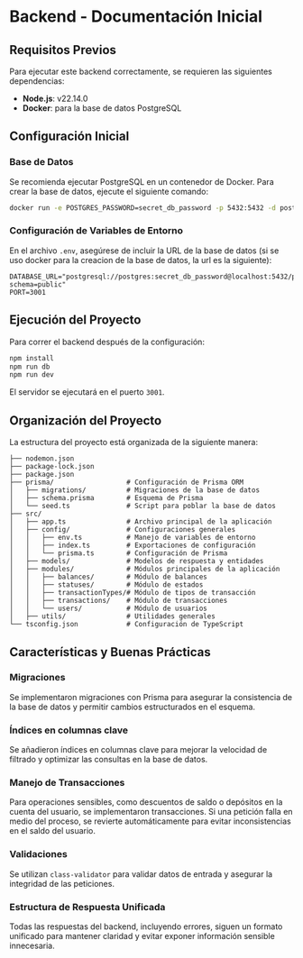 # Backend - Documentación Inicial

## Requisitos Previos

Para ejecutar este backend correctamente, se requieren las siguientes dependencias:

-   **Node.js**: v22.14.0
-   **Docker**: para la base de datos PostgreSQL

## Configuración Inicial

### Base de Datos

Se recomienda ejecutar PostgreSQL en un contenedor de Docker. Para crear la base de datos, ejecute el siguiente comando:

```sh
docker run -e POSTGRES_PASSWORD=secret_db_password -p 5432:5432 -d postgres
```

### Configuración de Variables de Entorno

En el archivo `.env`, asegúrese de incluir la URL de la base de datos (si se uso docker para la creacion de la base de datos, la url es la siguiente):

```env
DATABASE_URL="postgresql://postgres:secret_db_password@localhost:5432/prueba?schema=public"
PORT=3001
```

## Ejecución del Proyecto

Para correr el backend después de la configuración:

```sh
npm install
npm run db
npm run dev
```

El servidor se ejecutará en el puerto `3001`.

## Organización del Proyecto

La estructura del proyecto está organizada de la siguiente manera:

```
├── nodemon.json
├── package-lock.json
├── package.json
├── prisma/                  # Configuración de Prisma ORM
│   ├── migrations/          # Migraciones de la base de datos
│   ├── schema.prisma        # Esquema de Prisma
│   └── seed.ts              # Script para poblar la base de datos
├── src/
│   ├── app.ts               # Archivo principal de la aplicación
│   ├── config/              # Configuraciones generales
│   │   ├── env.ts           # Manejo de variables de entorno
│   │   ├── index.ts         # Exportaciones de configuración
│   │   └── prisma.ts        # Configuración de Prisma
│   ├── models/              # Modelos de respuesta y entidades
│   ├── modules/             # Módulos principales de la aplicación
│   │   ├── balances/        # Módulo de balances
│   │   ├── statuses/        # Módulo de estados
│   │   ├── transactionTypes/# Módulo de tipos de transacción
│   │   ├── transactions/    # Módulo de transacciones
│   │   └── users/           # Módulo de usuarios
│   ├── utils/               # Utilidades generales
└── tsconfig.json            # Configuración de TypeScript
```

## Características y Buenas Prácticas

### **Migraciones**

Se implementaron migraciones con Prisma para asegurar la consistencia de la base de datos y permitir cambios estructurados en el esquema.

### **Índices en columnas clave**

Se añadieron índices en columnas clave para mejorar la velocidad de filtrado y optimizar las consultas en la base de datos.

### **Manejo de Transacciones**

Para operaciones sensibles, como descuentos de saldo o depósitos en la cuenta del usuario, se implementaron transacciones. Si una petición falla en medio del proceso, se revierte automáticamente para evitar inconsistencias en el saldo del usuario.

### **Validaciones**

Se utilizan `class-validator` para validar datos de entrada y asegurar la integridad de las peticiones.

### **Estructura de Respuesta Unificada**

Todas las respuestas del backend, incluyendo errores, siguen un formato unificado para mantener claridad y evitar exponer información sensible innecesaria.
